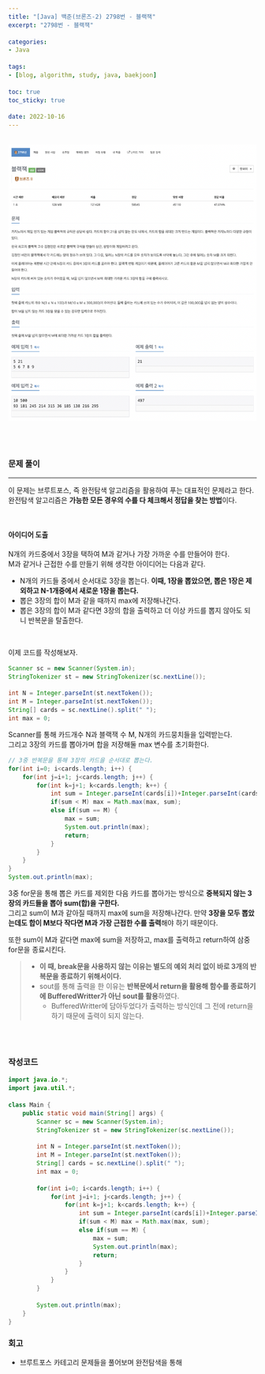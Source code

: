 ```yaml
--- 
title: "[Java] 백준(브론즈-2) 2798번 - 블랙잭" 
excerpt: "2798번 - 블랙잭" 

categories: 
- Java

tags:
- [blog, algorithm, study, java, baekjoon]

toc: true
toc_sticky: true

date: 2022-10-16
--- 
```


<br>

<center><img src="/assets/images/baekjoon/2798.png"></center>

<br><br>

### 문제 풀이
---
이 문제는 브루트포스, 즉 완전탐색 알고리즘을 활용하여 푸는 대표적인 문제라고 한다. <br>
완전탐색 알고리즘은 **가능한 모든 경우의 수를 다 체크해서 정답을 찾는 방법**이다. <br> 

<br>

#### 아이디어 도출
N개의 카드중에서 3장을 택하여 M과 같거나 가장 가까운 수를 만들어야 한다. <br>
M과 같거나 근접한 수를 만들기 위해 생각한 아이디어는 다음과 같다.
- N개의 카드들 중에서 순서대로 3장을 뽑는다. **이때, 1장을 뽑았으면, 뽑은 1장은 제외하고 N-1개중에서 새로운 1장을 뽑는다.**
- 뽑은 3장의 합이 M과 같을 때까지 max에 저장해나간다. 
- 뽑은 3장의 합이 M과 같다면 3장의 합을 출력하고 더 이상 카드를 뽑지 않아도 되니 반복문을 탈출한다.

<br>

이제 코드를 작성해보자.

```java
Scanner sc = new Scanner(System.in);
StringTokenizer st = new StringTokenizer(sc.nextLine());

int N = Integer.parseInt(st.nextToken());
int M = Integer.parseInt(st.nextToken());
String[] cards = sc.nextLine().split(" ");
int max = 0;
```
Scanner를 통해 카드개수 N과 블랙잭 수 M, N개의 카드뭉치들을 입력받는다. <br>
그리고 3장의 카드를 뽑아가며 합을 저장해둘 max 변수를 초기화한다.

```java
// 3중 반복문을 통해 3장의 카드을 순서대로 뽑는다.
for(int i=0; i<cards.length; i++) {
    for(int j=i+1; j<cards.length; j++) {
        for(int k=j+1; k<cards.length; k++) {
            int sum = Integer.parseInt(cards[i])+Integer.parseInt(cards[j])+Integer.parseInt(cards[k]);
            if(sum < M) max = Math.max(max, sum);
            else if(sum == M) {
                max = sum;
                System.out.println(max);
                return;
            }
        }
    }
}
System.out.println(max);
```
3중 for문을 통해 뽑은 카드를 제외한 다음 카드를 뽑아가는 방식으로 **중복되지 않는 3장의 카드들을 뽑아 sum(합)을 구한다.** <br>
그리고 sum이 M과 같아질 때까지 max에 sum을 저장해나간다. 만약 **3장을 모두 뽑았는데도 합이 M보다 작다면 M과 가장 근접한 수를 출력**해야 하기 때문이다.

또한 sum이 M과 같다면 max에 sum을 저장하고, max를 출력하고 return하여 삼중 for문을 종료시킨다.

> - **이 때, break문을 사용하지 않는 이유는 별도의 예외 처리 없이 바로 3개의 반복문을 종료하기 위해서이다.** <br>
> - sout를 통해 출력을 한 이유는 **반복문에서 return을 활용해 함수를 종료하기에 BufferedWritter가 아닌 sout를 활용**하였다.
>   - BufferedWritter에 담아두었다가 출력하는 방식인데 그 전에 return을 하기 때문에 출력이 되지 않는다.


<br><br>

### 작성코드
```java
import java.io.*;
import java.util.*;

class Main {
    public static void main(String[] args) {
        Scanner sc = new Scanner(System.in);
        StringTokenizer st = new StringTokenizer(sc.nextLine());

        int N = Integer.parseInt(st.nextToken());
        int M = Integer.parseInt(st.nextToken());
        String[] cards = sc.nextLine().split(" ");
        int max = 0;
        
        for(int i=0; i<cards.length; i++) {
            for(int j=i+1; j<cards.length; j++) {
                for(int k=j+1; k<cards.length; k++) {
                    int sum = Integer.parseInt(cards[i])+Integer.parseInt(cards[j])+Integer.parseInt(cards[k]);
                    if(sum < M) max = Math.max(max, sum);
                    else if(sum == M) {
                        max = sum;
                        System.out.println(max);
                        return;
                    }
                }
            }
        }

        System.out.println(max);
    }   
}
```

### 회고
- 브루트포스 카테고리 문제들을 풀어보며 완전탐색을 통해